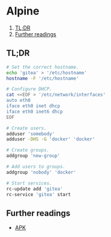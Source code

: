 # Alpine

1. [TL;DR](#tldr)
1. [Further readings](#further-readings)

## TL;DR

```sh
# Set the correct hostname.
echo 'gitea' > '/etc/hostname'
hostname -F '/etc/hostname'

# Configure DHCP.
cat <<EOF > '/etc/network/interfaces'
auto eth0
iface eth0 inet dhcp
iface eth0 inet6 dhcp
EOF

# Create users.
adduser 'somebody'
adduser -DHS -G 'docker' 'docker'

# Create groups.
addgroup 'new-group'

# Add users to groups.
addgroup 'nobody' 'docker'

# Start services.
rc-update add 'gitea'
rc-service 'gitea' start
```

## Further readings

- [APK]

<!--
  Reference
  ═╬═Time══
  -->

<!-- Knowledge base -->
[apk]: ../apk.md
